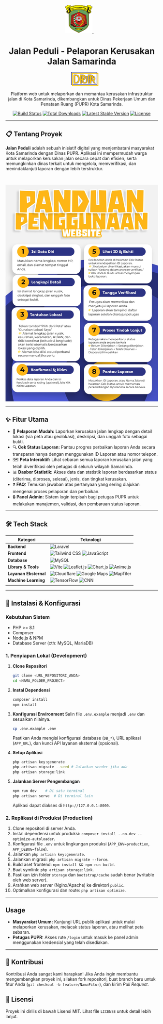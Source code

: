 <div align="center">
  <a href="https://samarindakota.go.id/" target="_blank">
    <img src="images/pemkot-samarinda.png" width="90" alt="Logo Pemkot Samarinda">
  </a>
  &nbsp;&nbsp;&nbsp;&nbsp;
  <h1>Jalan Peduli - Pelaporan Kerusakan Jalan Samarinda</h1>
  &nbsp;&nbsp;&nbsp;&nbsp;
  <a href="https://pupr.samarindakota.go.id/" target="_blank">
    <img src="images/dinas-pupr-kota-samarinda.png" width="90" alt="Logo Dinas PUPR Samarinda">
  </a>
</div>

<p align="center">
  Platform web untuk melaporkan dan memantau kerusakan infrastruktur jalan di Kota Samarinda, dikembangkan untuk Dinas Pekerjaan Umum dan Penataan Ruang (PUPR) Kota Samarinda.
</p>

<p align="center">
  <a href="https://github.com/laravel/framework/actions"><img src="https://github.com/laravel/framework/workflows/tests/badge.svg" alt="Build Status"></a>
  <a href="https://packagist.org/packages/laravel/framework"><img src="https://img.shields.io/packagist/dt/laravel/framework" alt="Total Downloads"></a>
  <a href="https://packagist.org/packages/laravel/framework"><img src="https://img.shields.io/packagist/v/laravel/framework" alt="Latest Stable Version"></a>
  <a href="https://packagist.org/packages/laravel/framework"><img src="https://img.shields.io/packagist/l/laravel/framework" alt="License"></a>
</p>

---

## 📋 Tentang Proyek

**Jalan Peduli** adalah sebuah inisiatif digital yang menjembatani masyarakat Kota Samarinda dengan Dinas PUPR. Aplikasi ini mempermudah warga untuk melaporkan kerusakan jalan secara cepat dan efisien, serta memungkinkan dinas terkait untuk mengelola, memverifikasi, dan menindaklanjuti laporan dengan lebih terstruktur.

<br>

<p align="center">
  <img src="images/panduan_penggunaan.jpeg" width="800" alt="Panduan Penggunaan Aplikasi">
</p>

---

## ✨ Fitur Utama

* 📱 **Pelaporan Mudah:** Laporkan kerusakan jalan lengkap dengan detail lokasi (via peta atau geolokasi), deskripsi, dan unggah foto sebagai bukti.
* 🔍 **Cek Status Laporan:** Pantau progres perbaikan laporan Anda secara transparan hanya dengan menggunakan ID Laporan atau nomor telepon.
* 🗺️ **Peta Interaktif:** Lihat sebaran semua laporan kerusakan jalan yang telah diverifikasi oleh petugas di seluruh wilayah Samarinda.
* 📊 **Dasbor Statistik:** Akses data dan statistik laporan berdasarkan status (diterima, diproses, selesai), jenis, dan tingkat kerusakan.
* ❓ **FAQ:** Temukan jawaban atas pertanyaan yang sering diajukan mengenai proses pelaporan dan perbaikan.
* 🔒 **Panel Admin:** Sistem login terpisah bagi petugas PUPR untuk melakukan manajemen, validasi, dan pembaruan status laporan.

---

## 🛠️ Tech Stack

| Kategori            | Teknologi                                                                                                                                                                                                                                                                                            |
| ------------------- | ---------------------------------------------------------------------------------------------------------------------------------------------------------------------------------------------------------------------------------------------------------------------------------------------------- |
| **Backend** | <img src="https://img.shields.io/badge/Laravel-FF2D20?style=for-the-badge&logo=laravel&logoColor=white" alt="Laravel"> |
| **Frontend** | <img src="https://img.shields.io/badge/Tailwind_CSS-38B2AC?style=for-the-badge&logo=tailwind-css&logoColor=white" alt="Tailwind CSS"> <img src="https://img.shields.io/badge/JavaScript-F7DF1E?style=for-the-badge&logo=javascript&logoColor=black" alt="JavaScript"> |
| **Database** | <img src="https://img.shields.io/badge/MySQL-4479A1?style=for-the-badge&logo=mysql&logoColor=white" alt="MySQL"> |
| **Library & Tools** | <img src="https://img.shields.io/badge/Vite-646CFF?style=for-the-badge&logo=vite&logoColor=white" alt="Vite"> <img src="https://img.shields.io/badge/Leaflet.js-199900?style=for-the-badge&logo=leaflet&logoColor=white" alt="Leaflet.js"> <img src="https://img.shields.io/badge/Chart.js-FF6384?style=for-the-badge&logo=chart.js&logoColor=white" alt="Chart.js"> <img src="https://img.shields.io/badge/Anime.js-F84646?style=for-the-badge&logo=anime.js&logoColor=white" alt="Anime.js"> |
| **Layanan Eksternal** | <img src="https://img.shields.io/badge/Cloudflare-F38020?style=for-the-badge&logo=Cloudflare&logoColor=white" alt="Cloudflare"> <img src="https://img.shields.io/badge/Maps-4285F4?style=for-the-badge&logo=google-maps&logoColor=white" alt="Google Maps"> <img src="https://img.shields.io/badge/MapTiler-5194F3?style=for-the-badge" alt="MapTiler"> |
| **Machine Learning** | <img src="https://img.shields.io/badge/TensorFlow-FF6F00?style=for-the-badge&logo=tensorflow&logoColor=white" alt="TensorFlow"> <img src="https://img.shields.io/badge/CNN-000000?style=for-the-badge&logo=data:image/svg+xml;base64,PHN2ZyBoZWlnaHQ9IjI0IiB3aWR0aD0iMjQiIHhtbG5zPSJodHRwOi8vd3d3LnczLm9yZy8yMDAwL3N2ZyI+PHJlY3Qgd2lkdGg9IjI0IiBoZWlnaHQ9IjI0IiBmaWxsPSIjMDAwIiByeD0iNCIvPjwvc3ZnPg==" alt="CNN"> |
                                                         |

---

## 🚀 Instalasi & Konfigurasi

### Kebutuhan Sistem
* PHP >= 8.1
* Composer
* Node.js & NPM
* Database Server (cth: MySQL, MariaDB)

### 1. Penyiapan Lokal (Development)

1.  **Clone Repositori**
    ```bash
    git clone <URL_REPOSITORI_ANDA>
    cd <NAMA_FOLDER_PROJECT>
    ```

2.  **Instal Dependensi**
    ```bash
    composer install
    npm install
    ```

3.  **Konfigurasi Environment**
    Salin file `.env.example` menjadi `.env` dan sesuaikan nilainya.
    ```bash
    cp .env.example .env
    ```
    Pastikan Anda mengisi konfigurasi database (`DB_*`), URL aplikasi (`APP_URL`), dan kunci API layanan eksternal (opsional).

4.  **Setup Aplikasi**
    ```bash
    php artisan key:generate
    php artisan migrate --seed # Jalankan seeder jika ada
    php artisan storage:link
    ```

5.  **Jalankan Server Pengembangan**
    ```bash
    npm run dev    # Di satu terminal
    php artisan serve  # Di terminal lain
    ```
    Aplikasi dapat diakses di `http://127.0.0.1:8000`.

### 2. Replikasi di Produksi (Production)

1.  Clone repositori di server Anda.
2.  Instal dependensi untuk produksi: `composer install --no-dev --optimize-autoloader`.
3.  Konfigurasi file `.env` untuk lingkungan produksi (`APP_ENV=production`, `APP_DEBUG=false`).
4.  Jalankan `php artisan key:generate`.
5.  Jalankan migrasi: `php artisan migrate --force`.
6.  Build aset frontend: `npm install && npm run build`.
7.  Buat symlink: `php artisan storage:link`.
8.  Pastikan izin folder `storage` dan `bootstrap/cache` sudah benar (writable oleh web server).
9.  Arahkan web server (Nginx/Apache) ke direktori `public`.
10. Optimalkan konfigurasi dan route: `php artisan optimize`.

---

##  Usage

* **Masyarakat Umum:** Kunjungi URL publik aplikasi untuk mulai melaporkan kerusakan, melacak status laporan, atau melihat peta sebaran.
* **Petugas PUPR:** Akses rute `/login` untuk masuk ke panel admin menggunakan kredensial yang telah disediakan.

---

## 🤝 Kontribusi

Kontribusi Anda sangat kami harapkan! Jika Anda ingin membantu mengembangkan proyek ini, silakan fork repositori, buat branch baru untuk fitur Anda (`git checkout -b feature/NamaFitur`), dan kirim *Pull Request*.

## 📜 Lisensi

Proyek ini dirilis di bawah Lisensi MIT. Lihat file `LICENSE` untuk detail lebih lanjut.
